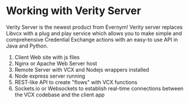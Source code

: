 # Working with Verity Server

Verity Server is the newest product from Evernym! Verity server replaces Libvcx
with a plug and play service which allows you to make simple and comprehensive
Credential Exchange actions with an easy-to use API in Java and Python.  

1. Client Web site with js files 
2. Nginx or Apache Web Server host
3. Remote Server with VCX and Nodejs wrappers installed 
4. Node express server running
5. REST-like API to create "flows" with VCX functions
6. Sockets.io or Websockets to establish real-time connections between the VCX codebase and the client app

